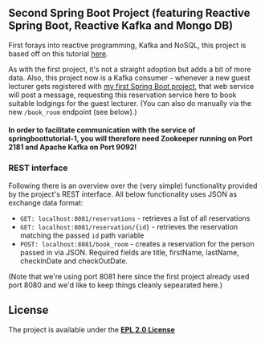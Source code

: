 ## Second Spring Boot Project (featuring Reactive Spring Boot, Reactive Kafka and Mongo DB)
First forays into reactive programming, Kafka and NoSQL, this project is based off on this tutorial [here](https://www.youtube.com/watch?v=0ryrlJfSgfc).

As with the first project, it's not a straight adoption but adds a bit of more data. Also, this project now is a Kafka consumer - whenever a new guest lecturer gets registered with [my first Spring Boot project](https://github.com/ak-73/Spring-Boot-Tutorial-1), that web service will post a message, requesting this reservation service here to book suitable lodgings for the guest lecturer. (You can also do manually via the new `/book_room` endpoint (see below).)

#### In order to facilitate communication with the service of springboottutorial-1, you will therefore need Zookeeper running on Port 2181 and Apache Kafka on Port 9092!

### REST interface
Following there is an overview over the (very simple) functionality provided by the project's REST interface. All below functionality uses JSON as exchange data format: 
- `GET: localhost:8081/reservations` - retrieves a list of all reservations
- `GET: localhost:8081/reservation/{id}` - retrieves the reservation matching the passed `id` path variable
- `POST: localhost:8081/book_room` - creates a reservation for the person passed in via JSON. Required fields are title, firstName, lastName, checkInDate and checkOutDate.

(Note that we're using port 8081 here since the first project already used port 8080 and we'd like to keep things cleanly sepearated here.)


## License
The project is available under the **[EPL 2.0 License]**


[EPL 2.0 License]: https://www.eclipse.org/legal/epl-2.0/